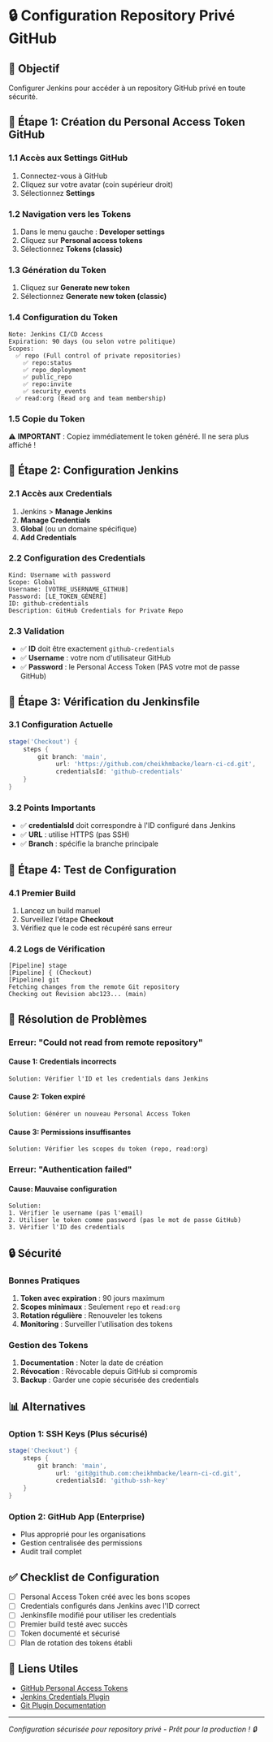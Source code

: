 # 🔒 Configuration Repository Privé GitHub

## 🎯 Objectif
Configurer Jenkins pour accéder à un repository GitHub privé en toute sécurité.

## 🔑 Étape 1: Création du Personal Access Token GitHub

### 1.1 Accès aux Settings GitHub
1. Connectez-vous à GitHub
2. Cliquez sur votre avatar (coin supérieur droit)
3. Sélectionnez **Settings**

### 1.2 Navigation vers les Tokens
1. Dans le menu gauche : **Developer settings**
2. Cliquez sur **Personal access tokens**
3. Sélectionnez **Tokens (classic)**

### 1.3 Génération du Token
1. Cliquez sur **Generate new token**
2. Sélectionnez **Generate new token (classic)**

### 1.4 Configuration du Token
```
Note: Jenkins CI/CD Access
Expiration: 90 days (ou selon votre politique)
Scopes:
  ✅ repo (Full control of private repositories)
    ✅ repo:status
    ✅ repo_deployment
    ✅ public_repo
    ✅ repo:invite
    ✅ security_events
  ✅ read:org (Read org and team membership)
```

### 1.5 Copie du Token
⚠️ **IMPORTANT** : Copiez immédiatement le token généré. Il ne sera plus affiché !

## 🔐 Étape 2: Configuration Jenkins

### 2.1 Accès aux Credentials
1. Jenkins > **Manage Jenkins**
2. **Manage Credentials**
3. **Global** (ou un domaine spécifique)
4. **Add Credentials**

### 2.2 Configuration des Credentials
```
Kind: Username with password
Scope: Global
Username: [VOTRE_USERNAME_GITHUB]
Password: [LE_TOKEN_GÉNÉRÉ]
ID: github-credentials
Description: GitHub Credentials for Private Repo
```

### 2.3 Validation
- ✅ **ID** doit être exactement `github-credentials`
- ✅ **Username** : votre nom d'utilisateur GitHub
- ✅ **Password** : le Personal Access Token (PAS votre mot de passe GitHub)

## 📝 Étape 3: Vérification du Jenkinsfile

### 3.1 Configuration Actuelle
```groovy
stage('Checkout') {
    steps {
        git branch: 'main', 
             url: 'https://github.com/cheikhmbacke/learn-ci-cd.git',
             credentialsId: 'github-credentials'
    }
}
```

### 3.2 Points Importants
- ✅ **credentialsId** doit correspondre à l'ID configuré dans Jenkins
- ✅ **URL** : utilise HTTPS (pas SSH)
- ✅ **Branch** : spécifie la branche principale

## 🧪 Étape 4: Test de Configuration

### 4.1 Premier Build
1. Lancez un build manuel
2. Surveillez l'étape **Checkout**
3. Vérifiez que le code est récupéré sans erreur

### 4.2 Logs de Vérification
```
[Pipeline] stage
[Pipeline] { (Checkout)
[Pipeline] git
Fetching changes from the remote Git repository
Checking out Revision abc123... (main)
```

## 🚨 Résolution de Problèmes

### Erreur: "Could not read from remote repository"

#### Cause 1: Credentials incorrects
```
Solution: Vérifier l'ID et les credentials dans Jenkins
```

#### Cause 2: Token expiré
```
Solution: Générer un nouveau Personal Access Token
```

#### Cause 3: Permissions insuffisantes
```
Solution: Vérifier les scopes du token (repo, read:org)
```

### Erreur: "Authentication failed"

#### Cause: Mauvaise configuration
```
Solution: 
1. Vérifier le username (pas l'email)
2. Utiliser le token comme password (pas le mot de passe GitHub)
3. Vérifier l'ID des credentials
```

## 🔒 Sécurité

### Bonnes Pratiques
1. **Token avec expiration** : 90 jours maximum
2. **Scopes minimaux** : Seulement `repo` et `read:org`
3. **Rotation régulière** : Renouveler les tokens
4. **Monitoring** : Surveiller l'utilisation des tokens

### Gestion des Tokens
1. **Documentation** : Noter la date de création
2. **Révocation** : Révocable depuis GitHub si compromis
3. **Backup** : Garder une copie sécurisée des credentials

## 📊 Alternatives

### Option 1: SSH Keys (Plus sécurisé)
```groovy
stage('Checkout') {
    steps {
        git branch: 'main', 
             url: 'git@github.com:cheikhmbacke/learn-ci-cd.git',
             credentialsId: 'github-ssh-key'
    }
}
```

### Option 2: GitHub App (Enterprise)
- Plus approprié pour les organisations
- Gestion centralisée des permissions
- Audit trail complet

## ✅ Checklist de Configuration

- [ ] Personal Access Token créé avec les bons scopes
- [ ] Credentials configurés dans Jenkins avec l'ID correct
- [ ] Jenkinsfile modifié pour utiliser les credentials
- [ ] Premier build testé avec succès
- [ ] Token documenté et sécurisé
- [ ] Plan de rotation des tokens établi

## 🔗 Liens Utiles

- [GitHub Personal Access Tokens](https://docs.github.com/en/authentication/keeping-your-account-and-data-secure/creating-a-personal-access-token)
- [Jenkins Credentials Plugin](https://plugins.jenkins.io/credentials/)
- [Git Plugin Documentation](https://plugins.jenkins.io/git/)

---

*Configuration sécurisée pour repository privé - Prêt pour la production ! 🔒*
